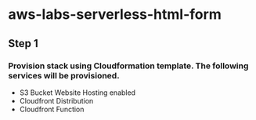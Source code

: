 # aws-labs-serverless-html-form
## Step 1
### Provision stack using Cloudformation template. The following services will be provisioned.
- S3 Bucket Website Hosting enabled
- Cloudfront Distribution
- Cloudfront Function

